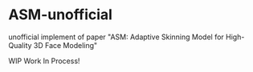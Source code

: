 # ASM-unofficial
unofficial implement of paper "ASM: Adaptive Skinning Model for High-Quality 3D Face Modeling"

WIP Work In Process!